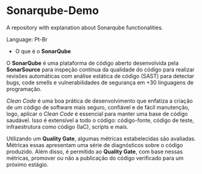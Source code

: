 # Sonarqube-Demo
A repository with explanation about Sonarqube functionalities.

Language: Pt-Br

- O que é o **SonarQube**

O **SonarQube** é uma plataforma de código aberto desenvolvida pela **SonarSource** para inspeção contínua da qualidade do código para realizar revisões automáticas com análise estática de código (SAST) para detectar bugs, code smells e vulnerabilidades de segurança em +30 linguagens de programação.

*Clean Code* é uma boa prática de desenvolvimento que enfatiza a criação de um código de software mais seguro, confiável e de fácil manutenção, logo, aplicar o *Clean Code* é essencial para manter uma base de código saudável.
Isso é extensível a todo o código: código-fonte, código de teste, infraestrutura como código (IaC), scripts e mais.

Utilizando um **Quality Gate**, algumas métricas estabelecidas são avaliadas. Métricas essas apresentam uma série de diagnósticos sobre o código produzido.
Além disso, é permitido ao **Quality Gate**, com base nessas métricas, promover ou não a publicação do código verificado para um próximo estágio.
